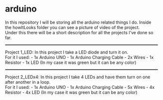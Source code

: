 # arduino

In this repository I will be storing all the
arduino related things I do. Inside the howItLooks
folder you can see a picture of video of the
project.
<br/>
Under this there will be a short description
for all the projects I've done so far.
<br/>
<hr style="border:1px solid gray">
Project 1_LED:
In this project I take a LED diode and turn it on.
<br/>
For it I used:
- 1x Arduino UNO
- 1x Arduino Charging Cable
- 2x Wires
- 1x Resistor
- 1x LED (In my case it was green but it can be any color)
<hr style="border:1px solid gray">
Project 2_LEDx4:
In this project I take 4 LEDs and have them turn on one
after another in a loop.
<br/>
For it I used:
- 1x Arduino UNO
- 1x Arduino Charging Cable
- 5x Wires
- 4x Resistor
- 4x LED (In my case it was green but it can be any color)